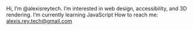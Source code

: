  Hi, I’m @alexisreytech.
 I’m interested in web design, accessibility, and 3D rendering.
 I’m currently learning JavaScript
 How to reach me: alexis.rey.tech@gmail.com

<!---
alexisreytech/alexisreytech is a ✨ special ✨ repository because its `README.md` (this file) appears on your GitHub profile.
You can click the Preview link to take a look at your changes.
--->
